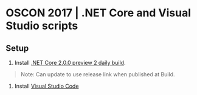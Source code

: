 # OSCON 2017 | .NET Core and Visual Studio scripts

## Setup

1. Install [.NET Core 2.0.0 preview 2 daily build](https://github.com/dotnet/core-setup#daily-builds).
  > Note: Can update to use release link when published at Build.
1. Install [Visual Studio Code](https://code.visualstudio.com/download)
